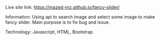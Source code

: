 Live site link: https://mazed-mz.github.io/fancy-slider/

Information: Using api to search image and select some image to make fancy slider. Main purpose is to fix bug and issue.

Technology: Javascript, HTML, Bootstrap
